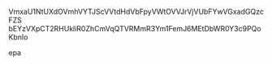 VmxaU1NtUXdOVmhVYTJScVVtdHdVbFpyVWtOVVJrVjVUbFYwVGxadGQzcFZS
bEYzVXpCT2RHUkliR0ZhCmVqQTVRMmR3Ym1FemJ6MEtDbWR0Y3c9PQoKbnlo

epa